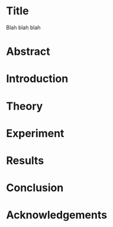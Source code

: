# Title
Blah blah blah
# Abstract
# Introduction
# Theory
# Experiment
# Results
# Conclusion
# Acknowledgements
